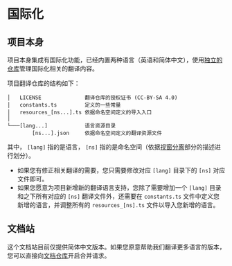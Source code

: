 # 国际化

## 项目本身

项目本身集成有国际化功能，已经内置两种语言（英语和简体中文），使用[独立的仓库]管理国际化相关的翻译内容。

[独立的仓库]: https://github.com/nekops-app/translations

项目翻译仓库的结构如下：

```
│   LICENSE              翻译仓库的授权证书 (CC-BY-SA 4.0)
│   constants.ts         定义的一些常量
│   resources_[ns...].ts 依据命名空间定义的导入入口
│
└───[lang...]            语言资源目录
        [ns...].json     依据命名空间定义的翻译资源文件
```

其中， `[lang]` 指的是语言， `[ns]` 指的是命名空间（依据[视窗分离]部分的描述进行划分）。

[视窗分离]: /window/

- 如果您有修正相关翻译的需要，您只需要修改对应 `[lang]` 目录下的 `[ns]` 对应文件即可。
- 如果您愿意为项目新增新的翻译语言支持，您除了需要增加一个 `[lang]` 目录和之下所有对应的 `[ns]` 翻译文件外，还需要在 `constants.ts` 文件中定义您新增的语言，并调整所有的 `resources_[ns].ts` 文件以导入您新增的语言。

## 文档站

这个文档站目前仅提供简体中文版本。如果您原意帮助我们翻译更多语言的版本，您可以直接向[文档仓库]开启合并请求。

[文档仓库]: https://github.com/nekops-app/docs
